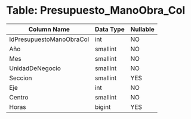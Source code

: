 # Table: Presupuesto_ManoObra_Col

| Column Name | Data Type | Nullable |
|-------------|-----------|----------|
| IdPresupuestoManoObraCol | int | NO |
| Año | smallint | NO |
| Mes | smallint | NO |
| UnidadDeNegocio | smallint | NO |
| Seccion | smallint | YES |
| Eje | int | NO |
| Centro | smallint | NO |
| Horas | bigint | YES |
